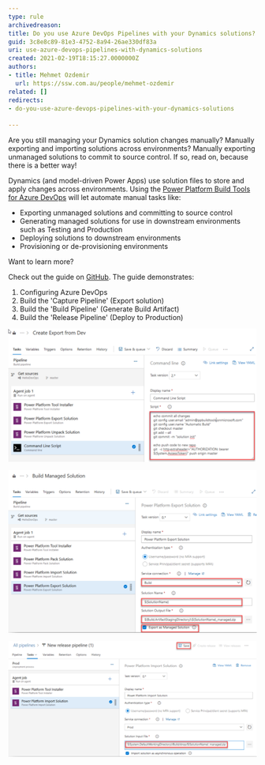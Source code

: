 ```yaml
---
type: rule
archivedreason: 
title: Do you use Azure DevOps Pipelines with your Dynamics solutions?
guid: 3c8e8c89-81e3-4752-8a94-26ae330df83a
uri: use-azure-devops-pipelines-with-dynamics-solutions
created: 2021-02-19T18:15:27.0000000Z
authors:
- title: Mehmet Ozdemir
  url: https://ssw.com.au/people/mehmet-ozdemir
related: []
redirects:
- do-you-use-azure-devops-pipelines-with-your-dynamics-solutions

---
```


Are you still managing your Dynamics solution changes manually? Manually exporting and importing solutions across environments? Manually exporting unmanaged solutions to commit to source control. If so, read on, because there is a better way!

<!--endintro-->

Dynamics (and model-driven Power Apps) use solution files to store and apply changes across environments. Using the     [Power Platform Build Tools for Azure DevOps](https://docs.microsoft.com/en-us/power-platform/alm/devops-build-tools) will let automate manual tasks like:

* Exporting unmanaged solutions and committing to source control
* Generating managed solutions for use in downstream environments such as Testing and Production
* Deploying solutions to downstream environments
* Provisioning or de-provisioning environments


Want to learn more?

Check out the guide on     [GitHub](https://github.com/microsoft/PowerApps-Samples/tree/master/build-tools). The guide demonstrates:

1. Configuring Azure DevOps
2. Build the 'Capture Pipeline' (Export solution)
3. Build the 'Build Pipeline' (Generate Build Artifact)
4. Build the 'Release Pipeline' (Deploy to Production)


![Figure: Sample Azure Pipeline to export solution and commit to source control](/rules/use-azure-devops-pipelines-with-dynamics-solutions/sample-azure-1.png)  

![Figure: Sample Azure Pipeline to create a managed solution from source](/rules/use-azure-devops-pipelines-with-dynamics-solutions/sample-azure-2.png)  

![Figure: Sample Release Pipeline to deploy the managed solution to production](/rules/use-azure-devops-pipelines-with-dynamics-solutions/sample-azure-3.png)

